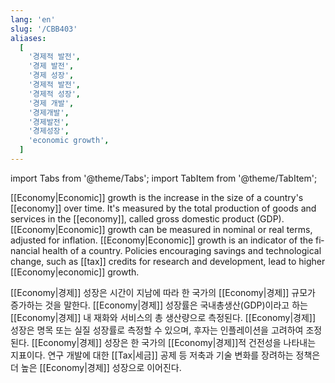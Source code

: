 ```yaml
---
lang: 'en'
slug: '/CBB403'
aliases:
  [
    '경제적 발전',
    '경제 발전',
    '경제 성장',
    '경제적 발전',
    '경제적 성장',
    '경제 개발',
    '경제개발',
    '경제발전',
    '경제성장',
    'economic growth',
  ]
---
```


import Tabs from '@theme/Tabs';
import TabItem from '@theme/TabItem';

<Tabs groupId='lang' queryString>
<TabItem value='en' label='English 🇺🇸' lang='en-US' default>
<div lang='en-US'>

[[Economy|Economic]] growth is the increase in the size of a country's [[economy]] over time. It's measured by the total production of goods and services in the [[economy]], called gross domestic product (GDP). [[Economy|Economic]] growth can be measured in nominal or real terms, adjusted for inflation. [[Economy|Economic]] growth is an indicator of the financial health of a country. Policies encouraging savings and technological change, such as [[tax]] credits for research and development, lead to higher [[Economy|economic]] growth.

</div>
</TabItem>
<TabItem value='ko' label='한국어 🇰🇷' lang='ko-KR'>
<div lang='ko-KR'>

[[Economy|경제]] 성장은 시간이 지남에 따라 한 국가의 [[Economy|경제]] 규모가 증가하는 것을 말한다.
[[Economy|경제]] 성장률은 국내총생산(GDP)이라고 하는 [[Economy|경제]] 내 재화와 서비스의 총 생산량으로 측정된다.
[[Economy|경제]] 성장은 명목 또는 실질 성장률로 측정할 수 있으며, 후자는 인플레이션을 고려하여 조정된다.
[[Economy|경제]] 성장은 한 국가의 [[Economy|경제]]적 건전성을 나타내는 지표이다.
연구 개발에 대한 [[Tax|세금]] 공제 등 저축과 기술 변화를 장려하는 정책은 더 높은 [[Economy|경제]] 성장으로 이어진다.

</div>
</TabItem>
</Tabs>
